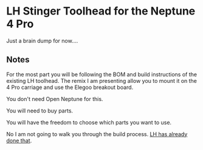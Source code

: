 # LH Stinger Toolhead for the Neptune 4 Pro

Just a brain dump for now....

## Notes
For the most part you will be following the BOM and build instructions of the existing LH toolhead. The remix I am presenting allow you to mount it on the 4 Pro carriage and use the Elegoo breakout board.

You don't need Open Neptune for this. 

You will need to buy parts. 

You will have the freedom to choose which parts you want to use.

No I am not going to walk you through the build process. [LH has already done that](https://github.com/lhndo/LH-Stinger/wiki/Toolhead).
